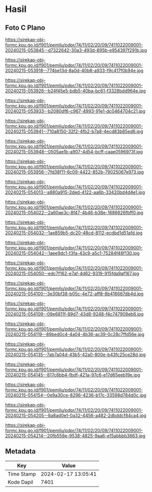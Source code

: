 # Hasil

## Foto C Plano

https://sirekap-obj-formc.kpu.go.id/f901/pemilu/pdpr/74/11/02/20/09/7411022009001-20240215-053845--d7322642-30a3-493d-895b-e954397f291b.jpg

https://sirekap-obj-formc.kpu.go.id/f901/pemilu/pdpr/74/11/02/20/09/7411022009001-20240215-053918--774be13d-8a0d-40b8-a933-f9c417f0b94e.jpg

https://sirekap-obj-formc.kpu.go.id/f901/pemilu/pdpr/74/11/02/20/09/7411022009001-20240215-053926--b24f45e5-bdb5-40ba-bc61-f3328bdd964e.jpg

https://sirekap-obj-formc.kpu.go.id/f901/pemilu/pdpr/74/11/02/20/09/7411022009001-20240215-053933--b2080df6-c967-4993-91e1-dc0464704c21.jpg

https://sirekap-obj-formc.kpu.go.id/f901/pemilu/pdpr/74/11/02/20/09/7411022009001-20240215-053941--710a8150-32f2-4fb2-b7a8-4ecd83b85ed6.jpg

https://sirekap-obj-formc.kpu.go.id/f901/pemilu/pdpr/74/11/02/20/09/7411022009001-20240215-053948--0505ae1b-a907-4d54-bcff-caae0596973f.jpg

https://sirekap-obj-formc.kpu.go.id/f901/pemilu/pdpr/74/11/02/20/09/7411022009001-20240215-053956--7fd38f11-6c09-4422-852b-79025067e973.jpg

https://sirekap-obj-formc.kpu.go.id/f901/pemilu/pdpr/74/11/02/20/09/7411022009001-20240215-054013--a880a915-2ded-4122-aa6b-33420bd4d4e1.jpg

https://sirekap-obj-formc.kpu.go.id/f901/pemilu/pdpr/74/11/02/20/09/7411022009001-20240215-054022--2a60ae3c-8f47-4b46-b38e-1686626fbff0.jpg

https://sirekap-obj-formc.kpu.go.id/f901/pemilu/pdpr/74/11/02/20/09/7411022009001-20240215-054032--1ae859b5-dc20-48cd-8112-ecdbd1d51afd.jpg

https://sirekap-obj-formc.kpu.go.id/f901/pemilu/pdpr/74/11/02/20/09/7411022009001-20240215-054042--1aee9dc1-f3fa-43c9-a5c1-75284f48f130.jpg

https://sirekap-obj-formc.kpu.go.id/f901/pemilu/pdpr/74/11/02/20/09/7411022009001-20240215-054050--edc7f162-e7af-4d62-9319-915fda9af167.jpg

https://sirekap-obj-formc.kpu.go.id/f901/pemilu/pdpr/74/11/02/20/09/7411022009001-20240215-054100--3e30bf38-b05c-4e72-aff8-8b416667db4d.jpg

https://sirekap-obj-formc.kpu.go.id/f901/pemilu/pdpr/74/11/02/20/09/7411022009001-20240215-054109--09e6811f-89d7-43d8-9248-f4c747908eb6.jpg

https://sirekap-obj-formc.kpu.go.id/f901/pemilu/pdpr/74/11/02/20/09/7411022009001-20240215-054119--89bed0c4-4a04-4b36-ac39-0c28c7ffd56e.jpg

https://sirekap-obj-formc.kpu.go.id/f901/pemilu/pdpr/74/11/02/20/09/7411022009001-20240215-054135--7ab7a04d-43b5-42a0-800e-b43fc25ce28d.jpg

https://sirekap-obj-formc.kpu.go.id/f901/pemilu/pdpr/74/11/02/20/09/7411022009001-20240215-054145--817c6bb4-fbdf-421a-97c6-e17d65eeb19e.jpg

https://sirekap-obj-formc.kpu.go.id/f901/pemilu/pdpr/74/11/02/20/09/7411022009001-20240215-054154--0e9a30ce-8296-4236-b17c-33598d784d0c.jpg

https://sirekap-obj-formc.kpu.go.id/f901/pemilu/pdpr/74/11/02/20/09/7411022009001-20240215-054205--8a8ad0e1-0a32-4456-a482-2dbddcf84ca4.jpg

https://sirekap-obj-formc.kpu.go.id/f901/pemilu/pdpr/74/11/02/20/09/7411022009001-20240215-054214--20fb558e-9538-4825-9aa6-e15abbbb3663.jpg


## Metadata

| Key        | Value               |
| ---------- | ------------------- |
| Time Stamp | 2024-02-17 13:05:41 |
| Kode Dapil | 7401                |



